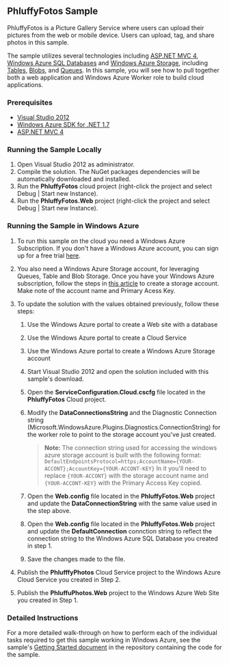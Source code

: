 ## PhluffyFotos Sample

PhluffyFotos is a Picture Gallery Service where users can upload their pictures from the web or mobile device. Users can upload, tag, and share photos in this sample.

The sample utilizes several technologies including [ASP.NET MVC 4](http://www.asp.net/mvc/mvc4), [Windows Azure SQL Databases](http://www.windowsazure.com/en-us/develop/net/how-to-guides/sql-database/) and [Windows Azure Storage](http://www.windowsazure.com/en-us/home/features/storage/), including [Tables](https://www.windowsazure.com/en-us/develop/net/how-to-guides/table-services/), [Blobs](https://www.windowsazure.com/en-us/develop/net/how-to-guides/blob-storage/), and [Queues](https://www.windowsazure.com/en-us/develop/net/how-to-guides/queue-service/). In this sample, you will see how to pull together both a web application and Windows Azure Worker role to build cloud applications. 

### Prerequisites

* [Visual Studio 2012](http://www.microsoft.com/visualstudio/en-us/products) 
* [Windows Azure SDK for .NET 1.7](http://www.windowsazure.com/en-us/develop/net/)
* [ASP.NET MVC 4](http://www.asp.net/mvc/mvc4)

### Running the Sample Locally

1. Open Visual Studio 2012 as administrator.
2. Compile the solution. The NuGet packages dependencies will be automatically downloaded and installed.
2. Run the **PhluffyFotos** cloud project (right-click the project and select Debug | Start new Instance).
3. Run the **PhluffyFotos.Web** project (right-click the project and select Debug | Start new Instance).

### Running the Sample in Windows Azure

1. To run this sample on the cloud you need a Windows Azure Subscription. If you don't have a Windows Azure account, you can sign up for a free trial [here](http://bit.ly/windowsazuretrial).

2. You also need a Windows Azure Storage account, for leveraging Queues, Table and Blob Storage. Once you have your Windows Azure subscription, follow the steps in [this article](https://www.windowsazure.com/en-us/develop/net/how-to-guides/blob-storage/) to create a storage account. Make note of the account name and Primary Acess Key.

3. To update the solution with the values obtained previously, follow these steps:
	1. Use the Windows Azure portal to create a Web site with a database
	1. Use the Windows Azure portal to create a Cloud Service
	1. Use the Windows Azure portal to create a Windows Azure Storage account
	1. Start Visual Studio 2012 and open the solution included with this sample's download.
	1. Open the **ServiceConfiguration.Cloud.cscfg** file located in the **PhluffyFotos** Cloud project.
	1. Modify the **DataConnectionsString** and the Diagnostic Connection string (Microsoft.WindowsAzure.Plugins.Diagnostics.ConnectionString) for the worker role to point to the storage account you've just created.

		> **Note:** The connection string used for accessing the windows azure storage account is built with the following format: `DefaultEndpointsProtocol=https;AccountName={YOUR-ACCONT};AccountKey={YOUR-ACCONT-KEY}`
		> In it you'll need to replace `{YOUR-ACCONT}` with the storage account name and `{YOUR-ACCONT-KEY}` with the Primary Access Key copied.
	1. Open the **Web.config** file located in the **PhluffyFotos.Web** project and update the **DataConnectionString** with the same value used in the step above.
	1. Open the **Web.config** file located in the **PhluffyFotos.Web** project and update the **DefaultConnection** connction string to reflect the connection string to the Windows Azure SQL Database you created in step 1.
	1. Save the changes made to the file.

4. Publish the **PhlufffyPhotos** Cloud Service project to the Windows Azure Cloud Service you created in Step 2.
5. Publish the **PhluffuPhotos.Web** project to the Windows Azure Web Site you created in Step 1.

### Detailed Instructions ###
For a more detailed walk-through on how to perform each of the individual tasks required to get this sample working in Windows Azure, see the sample's [Getting Started document](https://github.com/WindowsAzure-Samples/PhluffyFotos/blob/master/GettingStarted.md) in the repository containing the code for the sample. 